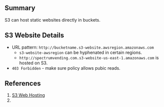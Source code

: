 ## Summary
S3 can host static websites directly in buckets.
## S3 Website Details
* URL pattern:  `http://bucketname.s3-website.awsregion.amazonaws.com`
	* `s3-website-awsregion` can be hyphenated in certain regions.
	* `http://spectrumvending.com.s3-website-us-east-1.amazonaws.com` is hosted on S3.
* `403 Forbidden` - make sure policy allows pubic reads.
## References

1. [S3 Web Hosting](https://docs.aws.amazon.com/AmazonS3/latest/userguide/WebsiteHosting.html)
2. 